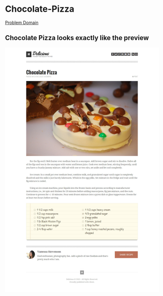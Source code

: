 # Chocolate-Pizza

[Problem Domain](https://codefellows.github.io/code-201-guide/curriculum/class-10/lab-a/)

## Chocolate Pizza looks exactly like the preview

![PREVIEW](img/PREVIEW.jpg)
